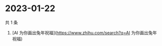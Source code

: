 # 2023-01-22

共 1 条

<!-- BEGIN -->
<!-- 最后更新时间 Sun Jan 22 2023 02:10:34 GMT+0800 (China Standard Time) -->

1. [AI 为你画出兔年祝福](https://www.zhihu.com/search?q=AI 为你画出兔年祝福)

<!-- END -->
